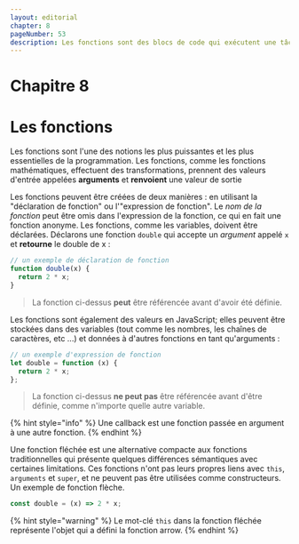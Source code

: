 ```yaml
---
layout: editorial
chapter: 8
pageNumber: 53
description: Les fonctions sont des blocs de code qui exécutent une tâche spécifique ou un ensemble de tâches. Ce sont des unités de code réutilisables qui peuvent être appelées et exécutées à tout moment dans un programme.
---
```


# Chapitre 8

# Les fonctions

Les fonctions sont l'une des notions les plus puissantes et les plus essentielles de la programmation. Les fonctions, comme les fonctions mathématiques, effectuent des transformations, prennent des valeurs d'entrée appelées **arguments** et **renvoient** une valeur de sortie &#x20;

Les fonctions peuvent être créées de deux manières : en utilisant la "déclaration de fonction" ou l'"expression de fonction". Le _nom de la fonction_ peut être omis dans l'expression de la fonction, ce qui en fait une fonction anonyme. Les fonctions, comme les variables, doivent être déclarées. Déclarons une fonction `double` qui accepte un _argument_ appelé `x` et **retourne** le double de x :

```javascript
// un exemple de déclaration de fonction
function double(x) {
  return 2 * x;
}
```

> La fonction ci-dessus **peut** être référencée avant d'avoir été définie.

Les fonctions sont également des valeurs en JavaScript; elles peuvent être stockées dans des variables (tout comme les nombres, les chaînes de caractères, etc ...) et données à d'autres fonctions en tant qu'arguments :

```javascript
// un exemple d'expression de fonction
let double = function (x) {
  return 2 * x;
};
```

> La fonction ci-dessus **ne peut pas** être référencée avant d'être définie, comme n'importe quelle autre variable.

{% hint style="info" %}
&#x20;Une callback est une fonction passée en argument à une autre fonction.
{% endhint %}

Une fonction fléchée est une alternative compacte aux fonctions traditionnelles qui présente quelques différences sémantiques avec certaines limitations. Ces fonctions n'ont pas leurs propres liens avec `this`, `arguments` et `super`, et ne peuvent pas être utilisées comme constructeurs. Un exemple de fonction flèche.

```javascript
const double = (x) => 2 * x;
```

{% hint style="warning" %}
Le mot-clé `this` dans la fonction fléchée représente l'objet qui a défini la fonction arrow.&#x20;
{% endhint %}
